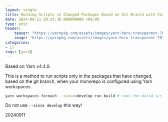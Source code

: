 ```yaml
---
layout: single
title: Running Scripts in Changed Packages Based on Git Branch with Yarn Workspaces
date: 2024-09-11 20:24:30.000000000 +09:00
type: post
header:
    teaser: "https://yarnpkg.com/assets/images/yarn-hero-transparent-78703b8ad343990b13f47109c1e2cff9.webp"
    image: "https://yarnpkg.com/assets/images/yarn-hero-transparent-78703b8ad343990b13f47109c1e2cff9.webp"
categories:
- IT
tags: [yarn]
---
```


Based on Yarn v4.4.0.

This is a method to run scripts only in the packages that have changed, based on the git branch, when your monorepo is configured using Yarn workspaces.

```sh
yarn workspaces foreach --since=develop run build # runs the build script, comparing with the develop branch
```

Do not use `--since develop` this way!

20240911
